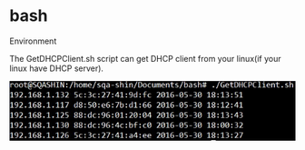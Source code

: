 # bash
Environment

The GetDHCPClient.sh script can get DHCP client from your linux(if your linux have DHCP server).

![demo image](/pic/dhcp.jpg)
